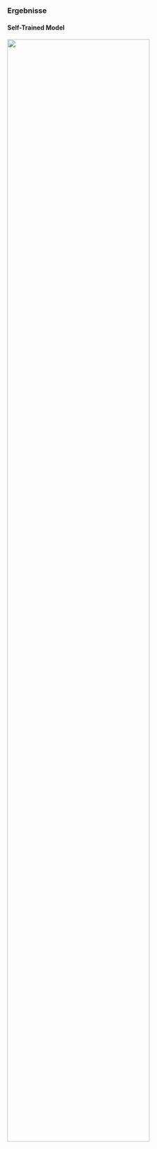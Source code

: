 ### Ergebnisse

#### Self-Trained Model

<img
    src="assets/results/heat_plot_YlGnBu.png"
    style="width: 80%"
    data-text="Self-Trained Model - Heatmap"
/>
